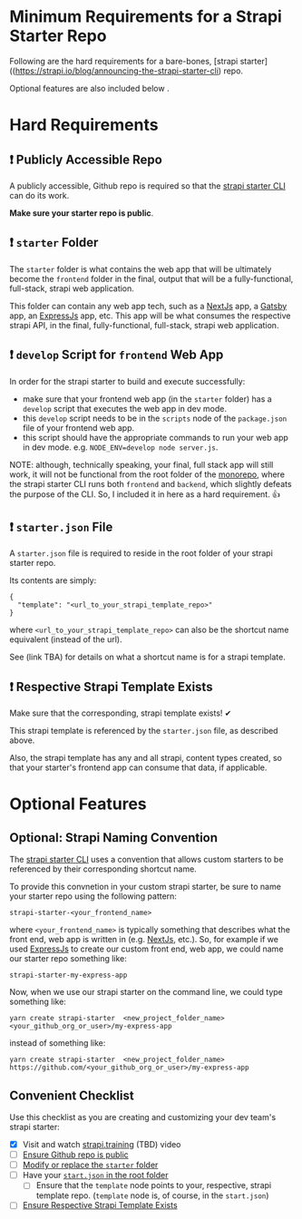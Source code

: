 # Minimum Requirements for a Strapi Starter Repo
Following are the hard requirements for a bare-bones, [strapi starter]((https://strapi.io/blog/announcing-the-strapi-starter-cli) repo.

Optional features are also included below .

# Hard Requirements

## ❗️ Publicly Accessible Repo
A publicly accessible, Github repo is required so that the [strapi starter CLI](https://github.com/strapi/strapi/tree/master/packages/create-strapi-starter) can do its work.

**Make sure your starter repo is public**.

## ❗️ `starter` Folder

The `starter` folder is what contains the web app that will be ultimately become the `frontend` folder in the final, output that will be a fully-functional, full-stack, strapi web application.

This folder can contain any web app tech, such as a [NextJs](https://nextjs.org/) app, a [Gatsby](https://www.gatsbyjs.com/) app, an [ExpressJs](https://expressjs.com/) app, etc.  This app will be what consumes the respective strapi API, in the final, fully-functional, full-stack, strapi web application.

## ❗️ `develop` Script for `frontend` Web App

In order for the strapi starter to build and execute successfully:

* make sure that your frontend web app (in the `starter` folder) has a `develop` script that executes the web app in dev mode.
* this `develop` script needs to be in the `scripts` node of the `package.json` file of your frontend web app.
* this script should have the appropriate commands to run your web app in dev mode. e.g. `NODE_ENV=develop node server.js`.

NOTE: although, technically speaking, your final, full stack app will still work, it will not be functional from the root folder of the [monorepo](https://strapi.training/videos/monorepos-in-strapi-starters), where the strapi starter CLI runs both `frontend` and `backend`, which slightly defeats the purpose of the CLI.  So, I included it in here as a hard requirement. 👍

## ❗️ `starter.json` File

A `starter.json` file is required to reside in the root folder of your strapi starter repo.

Its contents are simply: 
```
{
  "template": "<url_to_your_strapi_template_repo>"
}
```

where `<url_to_your_strapi_template_repo>` can also be the shortcut name equivalent (instead of the url). 

See (link TBA) for details on what a shortcut name is for a strapi template.

## ❗️ Respective Strapi Template Exists

Make sure that the corresponding, strapi template exists! ✔

This strapi template is referenced by the `starter.json` file, as described above.

Also, the strapi template has any and all strapi, content types created, so that your starter's frontend app can consume that data, if applicable.

# Optional Features

## Optional: Strapi Naming Convention

The [strapi starter CLI](https://github.com/strapi/strapi/tree/master/packages/create-strapi-starter) uses a convention that allows custom starters to be referenced by their corresponding shortcut name.  

To provide this convnetion in your custom strapi starter, be sure to name your starter repo using the following pattern:

`strapi-starter-<your_frontend_name>`

where `<your_frontend_name>` is typically something that describes what the front end, web app is written in (e.g. [NextJs](https://nextjs.org/), etc.). So, for example if we used [ExpressJs](https://expressjs.com/) to create our custom front end, web app, we could name our starter repo something like: 

`strapi-starter-my-express-app`

Now, when we use our strapi starter on the command line, we could type something like: 

```
yarn create strapi-starter  <new_project_folder_name>  <your_github_org_or_user>/my-express-app
```

instead of something like:

```
yarn create strapi-starter  <new_project_folder_name>  https://github.com/<your_github_org_or_user>/my-express-app
```
## Convenient Checklist
Use this checklist as you are creating and customizing your dev team's strapi starter: 
- [X] Visit and watch [strapi.training](https://strapi.training) (TBD) video
- [ ] [Ensure Github repo is public](#%EF%B8%8F-publicly-accessible-repo)
- [ ] [Modify or replace the `starter` folder](#%EF%B8%8F-starter-folder)
- [ ] Have your [`start.json` in the root folder](#%EF%B8%8F-starterjson-file)
    - [ ] Ensure that the `template` node points to your, respective, strapi template repo. (`template` node is, of course, in the `start.json`) 
- [ ] [Ensure Respective Strapi Template Exists](#%EF%B8%8F-respective-strapi-template-exists)
